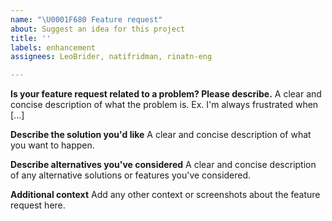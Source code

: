 ```yaml
---
name: "\U0001F680 Feature request"
about: Suggest an idea for this project
title: ''
labels: enhancement
assignees: LeoBrider, natifridman, rinatn-eng

---
```


**Is your feature request related to a problem? Please describe.**
A clear and concise description of what the problem is. Ex. I'm always frustrated when [...]

**Describe the solution you'd like**
A clear and concise description of what you want to happen.

**Describe alternatives you've considered**
A clear and concise description of any alternative solutions or features you've considered.

**Additional context**
Add any other context or screenshots about the feature request here.
